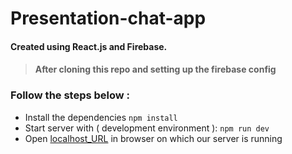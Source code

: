 # Presentation-chat-app

#### Created using React.js and Firebase.

> #### After cloning this repo and setting up the firebase config

### Follow the steps below :

- Install the dependencies `npm install`
- Start server with ( development environment ): `npm run dev`
- Open [localhost_URL](localhost:5173/) in browser on which our server is running
